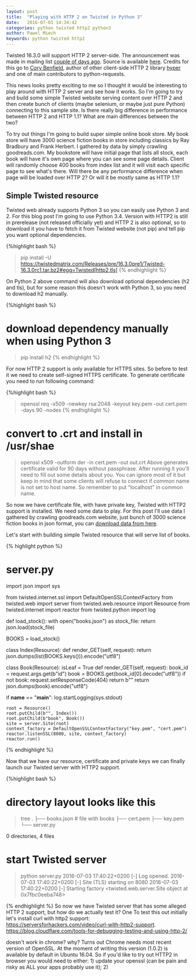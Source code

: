 ```yaml
---
layout: post
title:  "Playing with HTTP 2 on Twisted in Python 3"
date:   2016-07-01 14:34:42
categories: python twisted http2 python3
author: Pawel Miech
keywords: python twisted http2
---
```


Twisted 16.3.0 will support HTTP 2 server-side. The announcement was made in mailing list
[couple of days ago](http://twistedmatrix.com/pipermail/twisted-python/2016-June/030444.html). Source is available [here](https://twistedmatrix.com/Releases/pre/16.3.0pre1/Twisted-16.3.0rc1.tar.bz2#egg=Twisted[http2,tls]).
Credits for this go to [Cory Benfield](https://github.com/Lukasa), author of other client-side HTTP 2 library [hyper](https://github.com/Lukasa/hyper) and one
of main contributors to python-requests.

This news looks pretty exciting to me so I thought it would be interesting to play around with HTTP 2 server and see how it works. So I'm going to try
and build some simple Twisted website serving content over HTTP 2 and then create bunch of clients (maybe selenium, or maybe just pure Python) connecting to this
sample site. Is there really big difference in performance between HTTP 2 and HTTP 1.1? What are main differences between the two? 

To try out things I'm going to build super simple online book store. My book store will have 3000 science fiction books in store including classics by
Ray Bradbury and Frank Herbert. I gathered by data by simply crawling goodreads.com. My bookstore will have initial page that lists all
stock, each book will have it's own page where you can see some page details. Client will randomly choose 400 books from index list and it will visit
each specific page to see what's there. Will there be any performance difference when page will be loaded over HTTP 2? Or will it be mostly same 
as HTTP 1.1?

## Simple Twisted resource

Twisted web already supports Python 3 so you can easily use Python 3 and 2. For this blog post I'm going to use Python 3.4. 
Version with HTTP2 is still in prerelease (not released officially yet) and HTTP 2 is also optional, so to download it you have to fetch
it from Twisted website (not pip) and tell pip you want optional dependencies.

{%highlight bash %}
> pip install -U https://twistedmatrix.com/Releases/pre/16.3.0pre1/Twisted-16.3.0rc1.tar.bz2#egg=Twisted[http2,tls]
{% endhighlight %}

On Python 2 above command will also download optional dependencies (h2 and tls), but for some reason this doesn't work with Python 3, 
so you need to download h2 manually.

{%highlight bash %}
# download dependency manually when using Python 3
> pip install h2
{% endhighlight %}

For now HTTP 2 support is only available for HTTPS sites. So before to test it we need to create self-signed HTTPS certificate. To generate
certificate you need to run following command:


{%highlight bash %}
> openssl req -x509 -newkey rsa:2048 -keyout key.pem -out cert.pem -days 90 -nodes
{% endhighlight %}
# convert to .crt and install in /usr/shae
> openssl x509 -outform der -in cert.pem -out out.crt
Above generates certificate valid for 90 days without passphrase. After running it you'll need to fill out 
some details about you. You can ignore most of it but keep in mind that some clients will refuse to connect
if common name is not set to host name. So remember to put "localhost" in common name.

So now we have certificate file, with have private key, Twisted with HTTP2 support is installed. We need some data
to play. For this post I'll use data I gathered by crawling goodreads.com website, just bunch of 3000 science fiction books in
json format, you can [download data from here](https://drive.google.com/file/d/0B6myg3n6dqcVcXpPdkJCNUJLOTA/view?pref=2&pli=1).

Let's start with building simple Twisted resource that will serve list of books.

{% highlight python %}
# server.py

import json
import sys

from twisted.internet.ssl import DefaultOpenSSLContextFactory
from twisted.web import server
from twisted.web.resource import Resource
from twisted.internet import reactor
from twisted.python import log

def load_stock():
    with open("books.json") as stock_file:
        return json.load(stock_file)

BOOKS = load_stock()


class Index(Resource):
    def render_GET(self, request):
        return json.dumps(list(BOOKS.keys())).encode("utf8")


class Book(Resource):
    isLeaf = True
    def render_GET(self, request):
        book_id = request.args.get(b"id")
        book = BOOKS.get(book_id[0].decode("utf8"))
        if not book:
            request.setResponseCode(404)
            return b""
        return json.dumps(book).encode("utf8")


if __name__ == "__main__":
    log.startLogging(sys.stdout)

    root = Resource()
    root.putChild(b"", Index())
    root.putChild(b"book", Book())
    site = server.Site(root)
    context_factory = DefaultOpenSSLContextFactory("key.pem", "cert.pem")
    reactor.listenSSL(8080, site, context_factory)
    reactor.run()

{% endhighlight %}

Now that we have our resource, certificate and private keys we can finally launch our Twisted server with HTTP2 support.

{%highlight bash %}
# directory layout looks like this
> tree
.
├── books.json # file with books
├── cert.pem
├── key.pem
└── server.py

0 directories, 4 files
# start Twisted server
> python server.py 
2016-07-03 17:40:22+0200 [-] Log opened.
2016-07-03 17:40:22+0200 [-] Site (TLS) starting on 8080
2016-07-03 17:40:22+0200 [-] Starting factory <twisted.web.server.Site object at 0x7fbc0eeba748>

{% endhighlight %}
So now we have Twisted server that has some alleged HTTP 2 support, but how do we actually test it?
One
To test this out initially let's install curl with http2 support: https://serversforhackers.com/video/curl-with-http2-support.
https://blog.cloudflare.com/tools-for-debugging-testing-and-using-http-2/

doesn't work in chrome? why? Turns out Chrome needs most recent version of OpenSSL. At the moment of writing
this version (1.0.2) is available by default in Ubuntu 16.04. So if you'd like to try out HTTP2 in browser you would
need to either: 1) update your openssl (can be pain and risky as ALL your apps probably use it); 2) 

